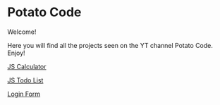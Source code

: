 # Potato Code

Welcome!

Here you will find all the projects seen on the YT channel Potato Code. Enjoy!

[JS Calculator](https://github.com/jmuntz/potato-code/tree/master/Javascript%20Calculator)

[JS Todo List](https://github.com/jmuntz/potato-code/tree/master/Todoodles)

[Login Form](https://github.com/jmuntz/potato-code/tree/master/Login)
